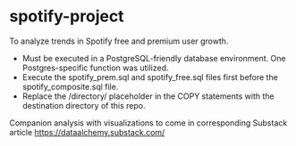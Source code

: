 # spotify-project
To analyze trends in Spotify free and premium user growth.
- Must be executed in a PostgreSQL-friendly database environment. One Postgres-specific function was utilized.
- Execute the spotify_prem.sql and spotify_free.sql files first before the spotify_composite.sql file.
- Replace the /directory/ placeholder in the COPY statements with the destination directory of this repo.

Companion analysis with visualizations to come in corresponding Substack article
https://dataalchemy.substack.com/
